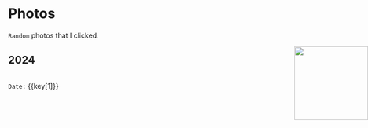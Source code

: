 # Photos 
`Random` photos that I clicked.

<img src="/mascot/camera.png" style="width: 150px; position: absolute; right: 0;" />

## 2024

<div style="display: flex; flex-wrap: wrap; gap: 20px">
<div style="width: 300px" v-for="key in photos">
<img :src="key[0]" style="width: 100%"/>

`Date:` {{key[1]}}

</div>
</div>



<script setup>

    const photos = [
        ["/photos/1.jpg", "2024-07-27"], 
        ["/photos/2.jpg", "2002-08-03"], 
        ["/photos/3.jpg", "2024-02-24"],
        ["/photos/4.jpg", "2024-08-24"],
        ["/photos/5.jpg", "2024-11-01"],
        ["/photos/6.jpg", "2024-07-09"],
        ["/photos/7.jpg", "2024-11-03"],
        ["/photos/8.jpg", "2024-06-25"],
        ["/photos/9.jpg", "2024-10-09"],
        ["/photos/10.jpg", "2024-03-11"],
        ["/photos/11.jpg", "2024-01-04"],
        ["/photos/12.jpg", "2024-08-20"],
        ["/photos/13.jpg", "2024-09-10"],
        ["/photos/14.jpg", "2024-02-16"],
        ["/photos/15.jpg", "2024-02-25"],
        ["/photos/16.jpg", "2024-11-05"],
        ["/photos/17.jpg", "2024-04-10"],
        ["/photos/18.jpg", "2024-03-06"],
        ["/photos/19.jpg", "2024-09-08"],
        ["/photos/20.jpg", "2024-09-30"],
        ["/photos/21.jpg", "2024-08-24"],
        ["/photos/22.jpg", "2024-05-06"],
        ]

</script>